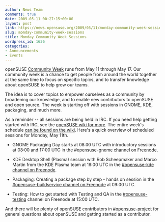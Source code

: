 ```yaml
---
author: News Team
comments: true
date: 2009-05-11 00:27:15+00:00
layout: post
link: https://news.opensuse.org/2009/05/11/monday-community-week-sessions/
slug: monday-community-week-sessions
title: Monday Community Week Sessions
wordpress_id: 1636
categories:
- Announcements
- Events
---
```


openSUSE [Community Week](http://en.opensuse.org/Community_Week) runs from May 11 through May 17. Our community week is a chance to get people from around the world together at the same time to focus on specific topics, and to transfer knowledge about openSUSE to help grow our teams.

The idea is to cover topics to empower ourselves as a community by broadening our knowledge, and to enable new contributors to openSUSE and open source. The week is starting off with sessions in GNOME, KDE, packaging, and much more.

As a reminder -- all sessions are being held in IRC. If you need help getting started with IRC, see the [openSUSE wiki for more](http://en.opensuse.org/Communicate/IRC). The entire week's schedule [can be found on the wiki](http://en.opensuse.org/CommunityWeek#Schedule). Here's a quick overview of scheduled sessions for Monday, May 11th.



	
  * GNOME Packaging Day starts at 08:00 UTC with introductory sessions at 08:00 and 17:00 UTC in the [#opensuse-gnome channel on Freenode](irc://irc.freenode.net/opensuse-gnome).

	
  * KDE Desktop Shell (Plasma) session with Rob Scheepmaker and Marco Martin from the KDE Plasma team at 16:00 UTC in the [#opensuse-kde channel on Freenode](irc://irc.freenode.net/opensuse-kde).

	
  * Packaging: Creating a package step by step - hands on session in the [#opensuse-buildservice channel on Freenode](irc://irc.freenode.net/opensuse-buildservice) at 09:00 UTC.

	
  * Testing: How to get started with Testing and QA in the [#opensuse-testing](irc://irc.freenode.net/opensuse-testing) channel on Freenode at 15:00 UTC.


And there will be plenty of openSUSE contributors in [#opensuse-project](irc://irc.freenode.net/opensuse-project) for general questions about openSUSE and getting started as a contributor.
